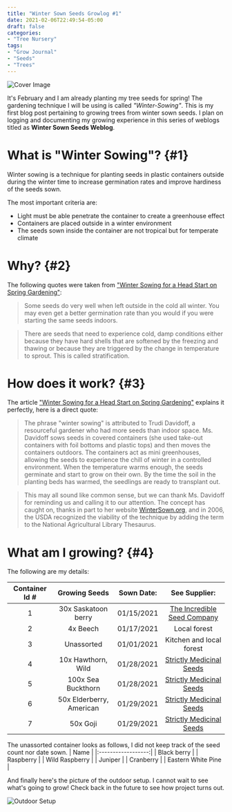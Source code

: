 ```yaml
---
title: "Winter Sown Seeds Growlog #1"
date: 2021-02-06T22:49:54-05:00
draft: false
categories:
- "Tree Nursery"
tags:
- "Grow Journal"
- "Seeds"
- "Trees"
---
```


![Cover Image](/img/2021/02-06/Seed-Containers.jpg)

It's February and I am already planting my tree seeds for spring! The gardening technique I will be using is called *"Winter-Sowing"*. This is my first blog post pertaining to growing trees from winter sown seeds. I plan on logging and documenting my growing experience in this series of weblogs titled as **Winter Sown Seeds Weblog**.

<!--more-->

# What is "Winter Sowing"? {#1}

Winter sowing is a technique for planting seeds in plastic containers outside during the winter time to increase germination rates and improve hardiness of the seeds sown.

The most important criteria are:

* Light must be able penetrate the container to create a greenhouse effect
* Containers are placed outside in a winter environment
* The seeds sown inside the container are not tropical but for temperate climate

# Why? {#2}

The following quotes were taken from ["Winter Sowing for a Head Start on Spring Gardening"](https://www.thespruce.com/what-is-winter-sowing-1403095):

> Some seeds do very well when left outside in the cold all winter. You may even get a better germination rate than you would if you were starting the same seeds indoors.

> There are seeds that need to experience cold, damp conditions either because they have hard shells that are softened by the freezing and thawing or because they are triggered by the change in temperature to sprout. This is called stratification.

# How does it work? {#3}
The article ["Winter Sowing for a Head Start on Spring Gardening"](https://www.thespruce.com/what-is-winter-sowing-1403095) explains it perfectly, here is a direct quote:

> The phrase "winter sowing" is attributed to Trudi Davidoff, a resourceful gardener who had more seeds than indoor space. Ms. Davidoff sows seeds in covered containers (she used take-out containers with foil bottoms and plastic tops) and then moves the containers outdoors. The containers act as mini greenhouses, allowing the seeds to experience the chill of winter in a controlled environment. When the temperature warms enough, the seeds germinate and start to grow on their own. By the time the soil in the planting beds has warmed, the seedlings are ready to transplant out.

> This may all sound like common sense, but we can thank Ms. Davidoff for reminding us and calling it to our attention. The concept has caught on, thanks in part to her website [WinterSown.org](http://wintersown.org), and in 2006, the USDA recognized the viability of the technique by adding the term to the National Agricultural Library Thesaurus.

# What am I growing? {#4}

The following are my details:

| Container Id # | Growing Seeds            | Sown Date:        | See Supplier:                                                 |
|:--------------:|:------------------------:|:-----------------:|:-------------------------------------------------------------:|
| 1              | 30x Saskatoon berry      | 01/15/2021        | [The Incredible Seed Company](https://www.incredibleseeds.ca/)|
| 2              | 4x Beech                 | 01/17/2021        | Local forest                                                  |
| 3              | Unassorted               | 01/01/2021        | Kitchen and local forest                                      |
| 4              | 10x Hawthorn, Wild       | 01/28/2021        | [Strictly Medicinal Seeds](https://strictlymedicinalseeds.com/)
| 5              | 100x Sea Buckthorn       | 01/28/2021        | [Strictly Medicinal Seeds](https://strictlymedicinalseeds.com/)
| 6              | 50x Elderberry, American | 01/29/2021        | [Strictly Medicinal Seeds](https://strictlymedicinalseeds.com/)
| 7              | 50x Goji                 | 01/29/2021        | [Strictly Medicinal Seeds](https://strictlymedicinalseeds.com/)

The unassorted container looks as follows, I did not keep track of the seed count nor date sown.
| Name               |
|:------------------:|
| Black berry        |
| Raspberry          |
| Wild Raspberry     |
| Juniper            |
| Cranberry          |
| Eastern White Pine |

And finally here's the picture of the outdoor setup. I cannot wait to see what's going to grow! Check back in the future to see how project turns out.

![Outdoor Setup](/img/2021/02-06/winter-sown-seeds.jpg)
